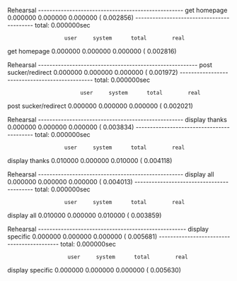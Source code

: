 Rehearsal ---------------------------------------------------
get homepage      0.000000   0.000000   0.000000 (  0.002856)
------------------------------------------ total: 0.000000sec

                      user     system      total        real
get homepage      0.000000   0.000000   0.000000 (  0.002816)


Rehearsal --------------------------------------------------------
post sucker/redirect   0.000000   0.000000   0.000000 (  0.001972)
----------------------------------------------- total: 0.000000sec

                           user     system      total        real
post sucker/redirect   0.000000   0.000000   0.000000 (  0.002021)


Rehearsal ---------------------------------------------------
display thanks    0.000000   0.000000   0.000000 (  0.003834)
------------------------------------------ total: 0.000000sec

                      user     system      total        real
display thanks    0.010000   0.000000   0.010000 (  0.004118)


Rehearsal ---------------------------------------------------
display all       0.000000   0.000000   0.000000 (  0.004013)
------------------------------------------ total: 0.000000sec

                      user     system      total        real
display all       0.010000   0.000000   0.010000 (  0.003859)


Rehearsal ----------------------------------------------------
display specific   0.000000   0.000000   0.000000 (  0.005681)
------------------------------------------- total: 0.000000sec

                       user     system      total        real
display specific   0.000000   0.000000   0.000000 (  0.005630)